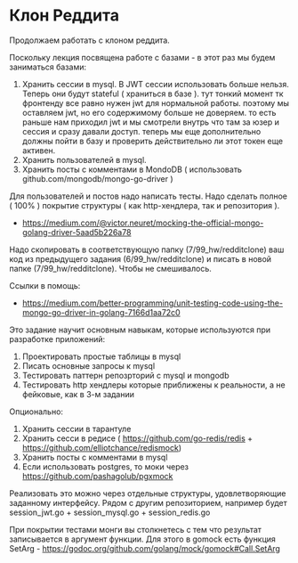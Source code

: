 # Клон Реддита

Продолжаем работать с клоном реддита.

Поскольку лекция посвящена работе с базами - в этот раз мы будем заниматься базами:

1) Хранить сессии в mysql. В JWT сессии использовать больше нельзя. Теперь они будут stateful ( храниться в базе ). тут тонкий момент тк фронтенду все равно нужен jwt для нормальной работы. поэтому мы оставляем jwt, но его содержимому больше не доверяем. то есть раньше нам приходил jwt и мы смотрели внутрь что там за юзер и сессия и сразу давали доступ. теперь мы еще дополнительно должны пойти в базу и проверить действительно ли этот токен еще активен.
2) Хранить пользователей в mysql.
3) Хранить посты с комментами в MondoDB ( использовать github.com/mongodb/mongo-go-driver )

Для пользователей и постов надо написать тесты.
Надо сделать полное ( 100% ) покрытие структуры ( как http-хендлера, так и репозитория ).

* <https://medium.com/@victor.neuret/mocking-the-official-mongo-golang-driver-5aad5b226a78>

Надо скопировать в соответствующую папку (7/99_hw/redditclone) ваш код из предыдущего задания (6/99_hw/redditclone) и писать в новой папке (7/99_hw/redditclone). Чтобы не смешивалось.

Ссылки в помощь:

* <https://medium.com/better-programming/unit-testing-code-using-the-mongo-go-driver-in-golang-7166d1aa72c0>

Это задание научит основным навыкам, которые используются при разработке приложений:

1) Проектировать простые таблицы в mysql
2) Писать основные запросы к mysql
3) Тестировать паттерн репозрторий с mysql и mongodb
4) Тестировать http хендлеры которые приближены к реальности, а не фейковые, как в 3-м задании

Опционально:

1) Хранить сессии в тарантуле
2) Хранить сесси в редисе ( <https://github.com/go-redis/redis> + <https://github.com/elliotchance/redismock>)
3) Хранить посты с комментами в mysql
4) Если использовать postgres, то моки через <https://github.com/pashagolub/pgxmock>

Реализовать это можно через отдельные структуры, удовлетворяющие заданному интерфейсу. Рядом с другим репозиторием, например будет session_jwt.go + session_mysql.go + session_redis.go

При покрытии тестами монги вы столкнетесь с тем что результат записывается в аргумент функции. Для этого в gomock есть функция SetArg - <https://godoc.org/github.com/golang/mock/gomock#Call.SetArg>
